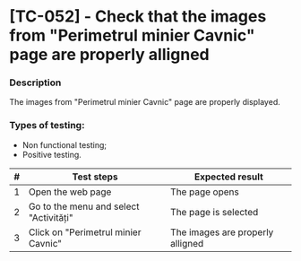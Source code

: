 # **[TC-052] - Check that the images from "Perimetrul minier Cavnic" page are properly alligned**

### **Description**

The images from "Perimetrul minier Cavnic" page are properly displayed.

### **Types of testing:**

- Non functional testing;
- Positive testing.

| #   | **Test steps**                         | **Expected result**              |
| --- | -------------------------------------- | -------------------------------- |
| 1   | Open the web page                      | The page opens                   |
| 2   | Go to the menu and select "Activități" | The page is selected             |
| 3   | Click on "Perimetrul minier Cavnic"    | The images are properly alligned |
